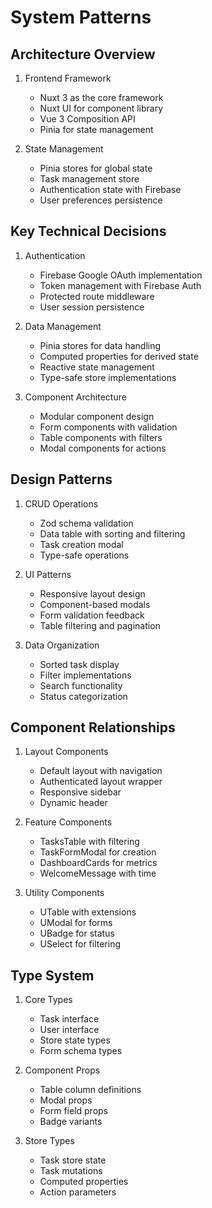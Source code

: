 # System Patterns

## Architecture Overview

1. Frontend Framework

   - Nuxt 3 as the core framework
   - Nuxt UI for component library
   - Vue 3 Composition API
   - Pinia for state management

2. State Management
   - Pinia stores for global state
   - Task management store
   - Authentication state with Firebase
   - User preferences persistence

## Key Technical Decisions

1. Authentication

   - Firebase Google OAuth implementation
   - Token management with Firebase Auth
   - Protected route middleware
   - User session persistence

2. Data Management

   - Pinia stores for data handling
   - Computed properties for derived state
   - Reactive state management
   - Type-safe store implementations

3. Component Architecture
   - Modular component design
   - Form components with validation
   - Table components with filters
   - Modal components for actions

## Design Patterns

1. CRUD Operations

   - Zod schema validation
   - Data table with sorting and filtering
   - Task creation modal
   - Type-safe operations

2. UI Patterns

   - Responsive layout design
   - Component-based modals
   - Form validation feedback
   - Table filtering and pagination

3. Data Organization
   - Sorted task display
   - Filter implementations
   - Search functionality
   - Status categorization

## Component Relationships

1. Layout Components

   - Default layout with navigation
   - Authenticated layout wrapper
   - Responsive sidebar
   - Dynamic header

2. Feature Components

   - TasksTable with filtering
   - TaskFormModal for creation
   - DashboardCards for metrics
   - WelcomeMessage with time

3. Utility Components
   - UTable with extensions
   - UModal for forms
   - UBadge for status
   - USelect for filtering

## Type System

1. Core Types

   - Task interface
   - User interface
   - Store state types
   - Form schema types

2. Component Props

   - Table column definitions
   - Modal props
   - Form field props
   - Badge variants

3. Store Types
   - Task store state
   - Task mutations
   - Computed properties
   - Action parameters
